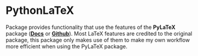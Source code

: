 # PythonLaTeX

Package provides functionality that use the features of the **PyLaTeX** package (**[Docs](https://jeltef.github.io/PyLaTeX/current/index.html)** or **[Github](https://github.com/JelteF/PyLaTeX)**). Most LaTeX features are credited to the original package, this package only makes use of them to make my own workflow more efficient when using the PyLaTeX package.